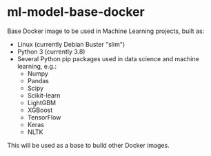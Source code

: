 # ml-model-base-docker

Base Docker image to be used in Machine Learning projects, built as:

* Linux (currently Debian Buster "slim")
* Python 3 (currently 3.8)
* Several Python pip packages used in data science and machine learning, e.g.:
   * Numpy
   * Pandas
   * Scipy
   * Scikit-learn
   * LightGBM
   * XGBoost
   * TensorFlow
   * Keras
   * NLTK

This will be used as a base to build other Docker images.
